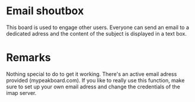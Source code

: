 # Email shoutbox
This board is used to engage other users. Everyone can send an email to a dedicated adress and the content of the subject is displayed in a text box.

# Remarks
Nothing special to do to get it working. There's an active email adress provided (mypeakboard.com). If you like to really use this function, make sure to set up your own email adress and change the credentials of the imap server.


